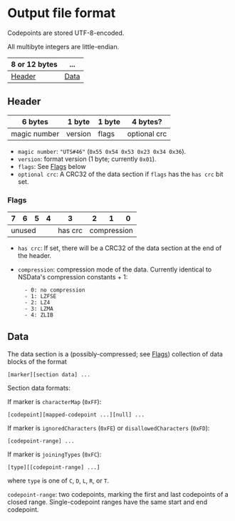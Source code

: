 # Output file format

Codepoints are stored UTF-8-encoded.

All multibyte integers are little-endian.

| 8 or 12 bytes     | ...           |
|-------------------|---------------|
| [Header](#header) | [Data](#data) |

## Header

| 6 bytes      | 1 byte  | 1 byte | 4 bytes? |
|--------------|---------|--------|---------|
| magic number | version | flags  | optional crc

- `magic number`: `"UTS#46"` (`0x55 0x54 0x53 0x23 0x34 0x36`).
- `version`: format version (1 byte; currently `0x01`).
- `flags`: See [Flags](#flags) below
- `optional crc`: A CRC32 of the data section if `flags` has the `has crc` bit set.

### Flags

<table>
<thead>
<tr>
	<th> 7 </th>
	<th> 6 </th>
	<th> 5 </th>
	<th> 4 </th>
	<th> 3 </th>
	<th> 2 </th>
	<th> 1 </th>
	<th> 0 </th>
</tr>
</thead>
<tbody>
<tr>
	<td colspan="4"> unused   </td>
	<td> has crc </td>
	<td colspan="3"> compression </td>
</tr>
</tbody>
</table>

<!-- 
| 7 |  6  |  5  |  4  |    3    |  2  |  1  |  0  |
|-------------------------------------------------|
| unused           |||| has crc | compression   |||
 -->

- `has crc`: If set, there will be a CRC32 of the data section at the end of the header.
- `compression`: compression mode of the data.
	Currently identical to NSData's compression constants + 1:
	
		- 0: no compression
		- 1: LZFSE
		- 2: LZ4
		- 3: LZMA
		- 4: ZLIB
		
## Data

The data section is a (possibly-compressed; see [Flags](#flags)) collection of data blocks of the format

	[marker][section data] ...

Section data formats:

If marker is `characterMap` (`0xFF`):

	[codepoint][mapped-codepoint ...][null] ...

If marker is `ignoredCharacters` (`0xFE`) or `disallowedCharacters` (`0xFD`):

	[codepoint-range] ...

If marker is `joiningTypes` (`0xFC`):

```
[type][[codepoint-range] ...]
```

where `type` is one of `C`, `D`, `L`, `R`, or `T`.

`codepoint-range`: two codepoints, marking the first and last codepoints of a
closed range. Single-codepoint ranges have the same start and end codepoint.

